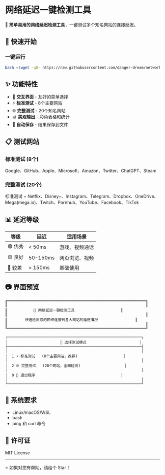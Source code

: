 # 网络延迟一键检测工具

🚀 **简单易用的网络延迟检测工具**，一键测试多个知名网站的连接延迟。

## 🚀 快速开始

### 一键运行
```bash
bash <(wget -qO- https://raw.githubusercontent.com/danger-dream/network-latency-tester/main/latency.sh)
```

## ✨ 功能特性

- 🎯 **交互界面** - 友好的菜单选择
- ⚡ **标准测试** - 8个主要网站
- 🌐 **完整测试** - 20个知名网站
- 📊 **美观输出** - 彩色表格和统计
- 💾 **自动保存** - 结果保存到文件

## 📋 测试网站

### 标准测试 (8个)
Google、GitHub、Apple、Microsoft、Amazon、Twitter、ChatGPT、Steam

### 完整测试 (20个)
标准测试 + Netflix、Disney+、Instagram、Telegram、Dropbox、OneDrive、Mega(mega.io)、Twitch、Pornhub、YouTube、Facebook、TikTok

## 📊 延迟等级

| 等级 | 延迟 | 适用场景 |
|------|------|----------|
| 🟢 优秀 | < 50ms | 游戏、视频通话 |
| 🟡 良好 | 50-150ms | 网页浏览、视频 |
| 🔴 较差 | > 150ms | 基础使用 |

## 📷 界面预览

```
╔═══════════════════════════════════════════════════════════════╗
║                                                               ║
║            🚀 网络延迟一键检测工具                     ║
║                                                               ║
║        快速检测您的网络连接到各大网站的延迟情况                 ║
║                                                               ║
╚═══════════════════════════════════════════════════════════════╝

┌─────────────────────────────────────────────────────────────┐
│                        🎯 选择测试模式                        │
├─────────────────────────────────────────────────────────────┤
│                                                             │
│  1 ⚡ 标准测试   (8个主要网站，推荐)                     │
│                                                             │
│  2 🌐 完整测试   (20个网站，全面检测)                    │
│                                                             │
│  0 🚪 退出程序                                       │
│                                                             │
└─────────────────────────────────────────────────────────────┘
```

## 🔧 系统要求

- Linux/macOS/WSL
- bash
- ping 和 curl 命令

## 📄 许可证

MIT License

---

⭐ 如果对您有帮助，请给个 Star！
